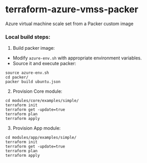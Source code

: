 # terraform-azure-vmss-packer
Azure virtual machine scale set from a Packer custom image

### Local build steps:
1. Build packer image:
- Modify `azure-env.sh` with appropriate environment variables.
- Source it and execute packer:
```
source azure-env.sh
cd packer/
packer build ubuntu.json

```

2. Provision Core module:
```
cd modules/core/examples/simple/
terraform init
terraform get -update=true
terraform plan
terraform apply
```

3. Provision App module:
```
cd modules/app/examples/simple/
terraform init
terraform get -update=true
terraform plan
terraform apply
```
